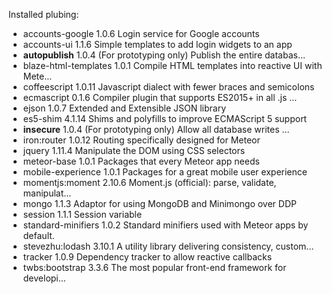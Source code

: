 Installed plubing:

* accounts-google       1.0.6  Login service for Google accounts
* accounts-ui           1.1.6  Simple templates to add login widgets to an app
* **autopublish**           1.0.4  (For prototyping only) Publish the entire databas...
* blaze-html-templates  1.0.1  Compile HTML templates into reactive UI with Mete...
* coffeescript          1.0.11  Javascript dialect with fewer braces and semicolons
* ecmascript            0.1.6  Compiler plugin that supports ES2015+ in all .js ...
* ejson                 1.0.7  Extended and Extensible JSON library
* es5-shim              4.1.14  Shims and polyfills to improve ECMAScript 5 support
* **insecure**              1.0.4  (For prototyping only) Allow all database writes ...
* iron:router           1.0.12  Routing specifically designed for Meteor
* jquery                1.11.4  Manipulate the DOM using CSS selectors
* meteor-base           1.0.1  Packages that every Meteor app needs
* mobile-experience     1.0.1  Packages for a great mobile user experience
* momentjs:moment       2.10.6  Moment.js (official): parse, validate, manipulat...
* mongo                 1.1.3  Adaptor for using MongoDB and Minimongo over DDP
* session               1.1.1  Session variable
* standard-minifiers    1.0.2  Standard minifiers used with Meteor apps by default.
* stevezhu:lodash       3.10.1  A utility library delivering consistency, custom...
* tracker               1.0.9  Dependency tracker to allow reactive callbacks
* twbs:bootstrap        3.3.6  The most popular front-end framework for developi...
